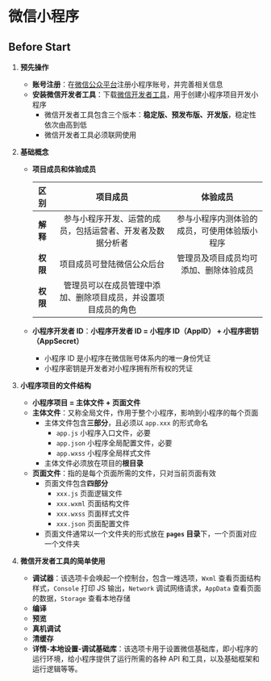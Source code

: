 # 微信小程序

## Before Start

1. **预先操作**

   - **账号注册**：在[微信公众平台](https://mp.weixin.qq.com/)注册小程序账号，并完善相关信息
   - **安装微信开发者工具**：下载[微信开发者工具](https://developers.weixin.qq.com/miniprogram/dev/devtools/download.html)，用于创建小程序项目开发小程序
     - 微信开发者工具包含三个版本：**稳定版、预发布版、开发版**，稳定性依次由高到低
     - 微信开发者工具必须联网使用

2. **基础概念**

   - **项目成员和体验成员**

     |   区别   |                           项目成员                           |                   体验成员                   |
     | :------: | :----------------------------------------------------------: | :------------------------------------------: |
     | **解释** |  参与小程序开发、运营的成员，包括运营者、开发者及数据分析者  | 参与小程序内测体验的成员，可使用体验版小程序 |
     | **权限** |                  项目成员可登陆微信公众后台                  |    管理员及项目成员均可添加、删除体验成员    |
     | **权限** | 管理员可以在成员管理中添加、删除项目成员，并设置项目成员的角色 |                                              |

   - **小程序开发者 ID**：**小程序开发者 ID = 小程序 ID（AppID） + 小程序密钥（AppSecret）**

     - 小程序 ID 是小程序在微信账号体系内的唯一身份凭证
     - 小程序密钥是开发者对小程序拥有所有权的凭证

3. **小程序项目的文件结构**

   - **小程序项目 = 主体文件 + 页面文件**
   - **主体文件**：又称全局文件，作用于整个小程序，影响到小程序的每个页面
     - 主体文件包含**三部分**，且必须以 `app.xxx` 的形式命名
       - `app.js` 小程序入口文件，必要
       - `app.json` 小程序全局配置文件，必要
       - `app.wxss` 小程序全局样式文件
     - 主体文件必须放在项目的**根目录**
   - **页面文件**：指的是每个页面所需的文件，只对当前页面有效
     - 页面文件包含**四部分**
       - `xxx.js` 页面逻辑文件
       - `xxx.wxml` 页面结构文件
       - `xxx.wxss` 页面样式文件
       - `xxx.json` 页面配置文件
     - 页面文件通常以一个文件夹的形式放在 **`pages` 目录**下，一个页面对应一个文件夹

4. **微信开发者工具的简单使用**

   - **调试器**：该选项卡会唤起一个控制台，包含一堆选项，`Wxml` 查看页面结构样式，`Console` 打印 JS 输出，`Network` 调试网络请求，`AppData` 查看页面的数据，`Storage` 查看本地存储
   - **编译**
   - **预览**
   - **真机调试**
   - **清缓存**
   - **详情-本地设置-调试基础库**：该选项卡用于设置微信基础库，即小程序的运行环境，给小程序提供了运行所需的各种 API 和工具，以及基础框架和运行逻辑等等。
